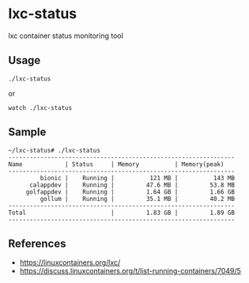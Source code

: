# lxc-status
lxc container status monitoring tool

## Usage

    ./lxc-status
or

    watch ./lxc-status

## Sample

    ~/lxc-status# ./lxc-status
    ----------------------------------------------------------------
    Name            | Status     | Memory          | Memory(peak)
    ----------------------------------------------------------------
             bionic |    Running |          121 MB |          143 MB
          calappdev |    Running |         47.6 MB |         53.8 MB
         golfappdev |    Running |         1.64 GB |         1.66 GB
             gollum |    Running |         35.1 MB |         40.2 MB
    ----------------------------------------------------------------
    Total                        |         1.83 GB |         1.89 GB
    ----------------------------------------------------------------

## References

* https://linuxcontainers.org/lxc/
* https://discuss.linuxcontainers.org/t/list-running-containers/7049/5
